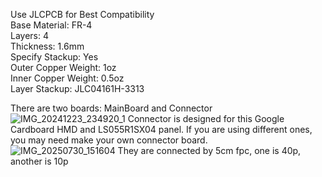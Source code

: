 Use JLCPCB for Best Compatibility  
Base Material: FR-4  
Layers: 4  
Thickness: 1.6mm  
Specify Stackup: Yes  
Outer Copper Weight: 1oz  
Inner Copper Weight: 0.5oz  
Layer Stackup: JLC04161H-3313

There are two boards: MainBoard and Connector  
![IMG_20241223_234920_1](https://github.com/user-attachments/assets/fba6a640-cac7-4c34-a2fd-6e60d7717785) 
Connector is designed for this Google Cardboard HMD and LS055R1SX04 panel. If you are using different ones, you may need make your own connector board.  
![IMG_20250730_151604](https://github.com/user-attachments/assets/ed0f124d-6f58-499a-90ab-d42da6b9ee09)
They are connected by 5cm fpc, one is 40p, another is 10p
